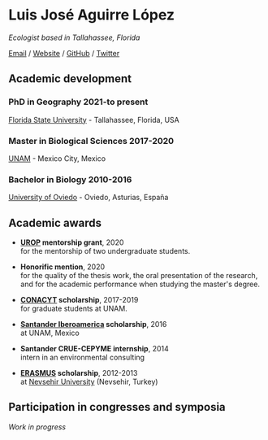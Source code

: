 # Luis José Aguirre López

_Ecologist based in Tallahassee, Florida_ <br>

[Email](mailto:laguirrelopez@fsu.edu) / [Website](none)  / [GitHub](https://github.com/luisaguirrelopez/) / [Twitter](https://twitter.com/sit_on_thefloor/) 

## Academic development <br>

### PhD in Geography 2021-to present <br>
[Florida State University](https://www.fsu.edu/) - Tallahassee, Florida, USA

### Master in Biological Sciences 2017-2020 <br>
[UNAM](https://www.unam.mx/) - Mexico City, Mexico

### Bachelor in Biology 2010-2016 <br>
[University of Oviedo](https://www.uniovi.es/) - Oviedo, Asturias, España

## Academic awards <br>

- **[UROP](https://cre.fsu.edu/undergradresearch/urop) mentorship grant**, 2020 <br>
for the mentorship of two undergraduate students.

- **Honorific mention**, 2020 <br>
for the quality of the thesis work, the oral presentation of the research, and for the academic performance when studying the master's degree.

- **[CONACYT](https://conacyt.mx/) scholarship**, 2017-2019 <br>
for graduate students at UNAM.

- **[Santander Iberoamerica](https://app.becas-santander.com/es/program) scholarship**, 2016 <br>
at UNAM, Mexico

- **Santander CRUE-CEPYME internship**, 2014 <br>
intern in an environmental consulting

- **[ERASMUS](https://erasmus-plus.ec.europa.eu/) scholarship**, 2012-2013 <br>
at [Nevsehir University](https://www.nevsehir.edu.tr/en) (Nevsehir, Turkey)

## Participation in congresses and symposia <br>

_Work in progress_
